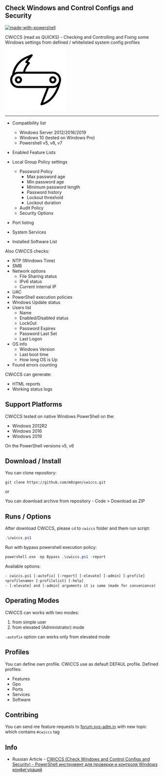 ## Check Windows and Control Configs and Security

[![made-with-powershell](https://img.shields.io/badge/PowerShell-1f425f?logo=Powershell)](https://microsoft.com/PowerShell)

CWiCCS (read as QUICKS) - Checking and Controlling and Fixing some Windows settings from defined / whitelisted system config profiles

![cwiccs.org](./docs/images/logo.png)

---

* Compatibility list
  * Windows Server 2012/2016/2019
  * Windows 10 (tested on Windows Pro)
  * Powershell v5, v6, v7

* Enabled Feature Lists
* Local Group Policy settings
  * Password Policy
    * Max password age
    * Min password age
    * Minimum password length
    * Password history
    * Lockout threshold
    * Lockout duration
  * Audit Policy
  * Security Options
* Port listing
* System Services
* Installed Software List

Also CWiCCS checks:
* NTP (Windows Time)
* SMB
* Network options
  * File Sharing status
  * IPv6 status
  * Current internal IP
* UAC
* PowerShell execution policies
* Windows Update status
* Users list
  * Name
  * Enabled/Disabled status
  * LockOut
  * Password Expires
  * Password Last Set
  * Last Logon
* OS info
  * Windows Version
  * Last boot time
  * How long OS is Up
* Found errors counting

CWiCCS can generate:

* HTML reports
* Working status logs

## Support Platforms

CWiCCS tested on native Windows PowerShell on the:
* Windows 2012R2
* Windows 2016
* Windows 2019

On the PowerShell versions v5, v6

## Download / Install

You can clone repository:

```
git clone https://github.com/m0zgen/cwiccs.git
```

or

You can download archive from repository - Code > Download as ZIP

## Runs / Options

After download CWiCCS, please `cd` to `cwiccs` folder and them run script:

```powershell
.\cwiccs.ps1
```

Run with bypass powershell execution policy:

```powershell
powershell.exe -ep Bypass .\cwiccs.ps1 -report
```

Available options:
```
- cwiccs.ps1 [-autofix] [-report] [-elevate] [-admin] [-profile] <profilename> [-profilelist] [-help]
- [-elevate] and [-admin] arguments it is same (made for convenience)
```

## Operating Modes

CWiCCS can works with two modes:

1. from simple user
2. from elevated (Administrator) mode

`-autofix` option can works only from elevated mode

## Profiles

You can define own profile. CWiCCS use as default DEFAUL profile. Defined profiles:

* Features
* Gpo
* Ports
* Services
* Software

## Contribing

You can send me feature requests to [forum.sys-adm.in](https://forum.sys-adm.in/) with new topic which contains `#cwiccs` tag

## Info

* Russian Article - [CWiCCS (Check Windows and Control Configs and Security) - PowerShell инструмент для проверки и контроля Windows конфигураций](https://sys-adm.in/systadm/windows/933-cwiccs-check-windows-and-control-configs-and-security-powershell-instrument-dlya-proverki-i-kontrolya-windows-konfiguratsij.html)
